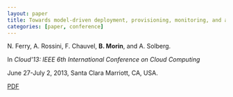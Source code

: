 ```yaml
---
layout: paper
title: Towards model-driven deployment, provisioning, monitoring, and adaptation of multi-cloud systems
categories: [paper, conference]
---
```

N. Ferry, A. Rossini, F. Chauvel, **B. Morin**, and A. Solberg.

In _Cloud'13: IEEE 6th International Conference on Cloud Computing_

June 27-July 2, 2013, Santa Clara Marriott, CA, USA.

[PDF](https://docs.google.com/file/d/0B8COpPaPIDHYRzdfTnZYMDNackk/edit?usp=sharing)